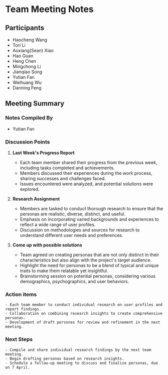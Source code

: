 # Team Meeting Notes

## Participants
- Haocheng Wang
- Tori Li
- Aoxiang(Sean) Xiao
- Hao Guan
- Heng Chen
- Mingchong Li
- Jianqiao Song
- Yutian Fan
- Weihuang Wu
- Danning Feng


## Meeting Summary

### Notes Compiled By
- Yutian Fan

### Discussion Points

1. **Last Week's Progress Report**
    - Each team member shared their progress from the previous week, including tasks completed and achievements.
    - Members discussed their experiences during the work process, sharing successes and challenges faced.
    - Issues encountered were analyzed, and potential solutions were explored.

2. **Research Assignment**
    - Members are tasked to conduct thorough research to ensure that the personas are realistic, diverse, distinct, and  useful.
    - Emphasis on incorporating varied backgrounds and experiences to reflect a wide range of user profiles.
    - Discussion on methodologies and sources for research to understand different user needs and preferences.

3. **Come up with possible solutions**
    - Team agreed on creating personas that are not only distinct in their characteristics but also align with the project's target audience.
    - Highlight the need for personas to be a blend of typical and unique traits to make them relatable yet insightful.
    - Brainstorming session on potential personas, considering various demographics, psychographics, and user behaviors.

### Action items

    - Each team member to conduct individual research on user profiles and report findings.
    - Collaboration on combining research insights to create comprehensive personas.
    - Development of draft personas for review and refinement in the next meeting.

### Next Steps
    
    - Compile and share individual research findings by the next team meeting.
    - Begin drafting personas based on research insights.
    - Schedule a follow-up meeting to discuss and finalize personas, due on 7 April.
